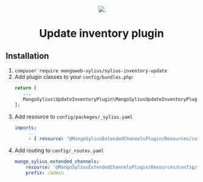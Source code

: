 <p align="center">
    <a href="https://www.mangoweb.cz/en/" target="_blank">
        <img src="https://avatars0.githubusercontent.com/u/38423357?s=200&v=4"/>
    </a>
</p>

<h1 align="center">Update inventory plugin</h1>

## Installation

1. `composer require mangoweb-sylius/sylius-inventory-update`
1. Add plugin classes to your `config/bundles.php`:
   ```php
   return [
      ...
      MangoSylius\UpdateInventoryPlugin\MangoSyliusUpdateInventoryPlugin::class => ['all' => true],
   ];
   ```
1. Add resource to `config/packeges/_sylius.yaml`
    ```yaml
    imports:
         ...
         - { resource: "@MangoSyliusExtendedChannelsPlugin/Resources/config/resources.yml" }
    ```
1. Add routing to `config/_routes.yaml`
    ```yaml
    mango_sylius_extended_channels:
        resource: '@MangoSyliusExtendedChannelsPlugin/Resources/config/routing.yml'
        prefix: /admin
    ```
